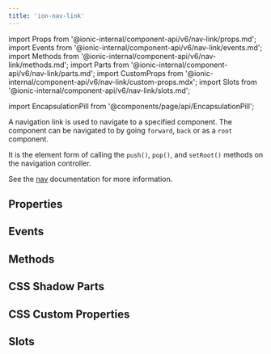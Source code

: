 ```yaml
---
title: 'ion-nav-link'
---
```


import Props from '@ionic-internal/component-api/v6/nav-link/props.md';
import Events from '@ionic-internal/component-api/v6/nav-link/events.md';
import Methods from '@ionic-internal/component-api/v6/nav-link/methods.md';
import Parts from '@ionic-internal/component-api/v6/nav-link/parts.md';
import CustomProps from '@ionic-internal/component-api/v6/nav-link/custom-props.mdx';
import Slots from '@ionic-internal/component-api/v6/nav-link/slots.md';

<head>
  <title>ion-nav-link: The Element for Navigation to a Specified Component</title>
  <meta
    name="description"
    content="Navigation links navigate to specified components. It is the element form of calling the push(), pop(), and setRoot() methods. Read for more on ion-nav-link."
  />
</head>

import EncapsulationPill from '@components/page/api/EncapsulationPill';

A navigation link is used to navigate to a specified component. The component can be navigated to by going `forward`, `back` or as a `root` component.

It is the element form of calling the `push()`, `pop()`, and `setRoot()` methods on the navigation controller.

See the [nav](./nav#using-navlink) documentation for more information.

## Properties

<Props />

## Events

<Events />

## Methods

<Methods />

## CSS Shadow Parts

<Parts />

## CSS Custom Properties

<CustomProps />

## Slots

<Slots />

